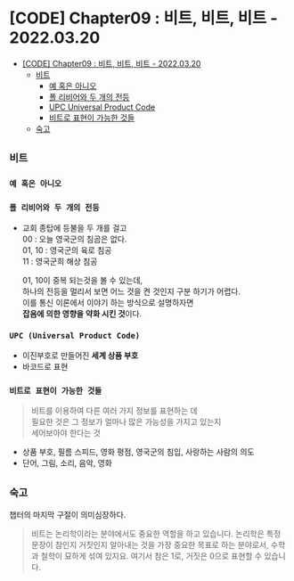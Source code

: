 # [CODE] Chapter09 : 비트, 비트, 비트 - 2022.03.20

<!-- TOC -->

- [[CODE] Chapter09 : 비트, 비트, 비트 - 2022.03.20](#code-chapter09--%EB%B9%84%ED%8A%B8-%EB%B9%84%ED%8A%B8-%EB%B9%84%ED%8A%B8---20220320)
  - [비트](#%EB%B9%84%ED%8A%B8)
    - [예 혹은 아니오](#%EC%98%88-%ED%98%B9%EC%9D%80-%EC%95%84%EB%8B%88%EC%98%A4)
    - [폴 리비어와 두 개의 전등](#%ED%8F%B4-%EB%A6%AC%EB%B9%84%EC%96%B4%EC%99%80-%EB%91%90-%EA%B0%9C%EC%9D%98-%EC%A0%84%EB%93%B1)
    - [UPC Universal Product Code](#upc-universal-product-code)
    - [비트로 표현이 가능한 것들](#%EB%B9%84%ED%8A%B8%EB%A1%9C-%ED%91%9C%ED%98%84%EC%9D%B4-%EA%B0%80%EB%8A%A5%ED%95%9C-%EA%B2%83%EB%93%A4)
  - [숙고](#%EC%88%99%EA%B3%A0)

<!-- /TOC -->

## `비트`
### `예 혹은 아니오`

### `폴 리비어와 두 개의 전등`
- 교회 종탑에 등불을 두 개를 걸고  
  00 : 오늘 영국군의 침곰은 없다.  
  01, 10 : 영국군의 육로 침공  
  11 : 영국군희 해상 침공  

  01, 10이 중복 되는것을 볼 수 있는데,   
  하나의 전등을 멀리서 보면 어느 것을 켠 것인지 구분 하기가 어렵다.  
  이를 통신 이론에서 이야기 하는 방식으로 설명하자면   
  **잡음에 의한 영향을 약화 시킨 것**이다.  
  

### `UPC (Universal Product Code)`
- 이진부호로 만들어진 **세계 상품 부호**
- 바코드로 표현

### `비트로 표현이 가능한 것들`
> 비트를 이용하여 다른 여러 가지 정보를 표현하는 데  
> 필요한 것은 그 정보가 얼마나 많은 가능성을 가지고 있는지  
> 세어보아야 한다는 것
- 상품 부호, 필름 스피드, 영화 평점, 영국군의 침입, 사랑하는 사람의 의도
- 단어, 그림, 소리, 음악, 영화

## `숙고`
챕터의 마지막 구절이 의미심장하다.
> 비트는 논리학이라는 분야에서도 중요한 역할을 하고 있습니다. 논리학은 특정 문장이 참인지 거짓인지 알아내는 것을 가장 중요한 목표로 하는 분야로서, 수학과 철학이 묘하게 섞여 있지요. 여기서 참은 1로, 거짓은 0으로 표현할 수 있습니다.
